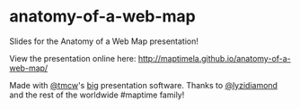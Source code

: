 anatomy-of-a-web-map
====================

Slides for the Anatomy of a Web Map presentation!

View the presentation online here: http://maptimela.github.io/anatomy-of-a-web-map/

Made with [@tmcw](https://github.com/tmcw)'s [big](http://macwright.org/big/) presentation software. Thanks to [@lyzidiamond](https://github.com/lyzidiamond) and the rest of the worldwide #maptime family!

